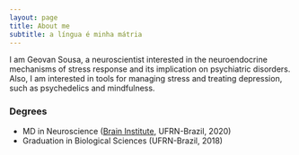 ```yaml
---
layout: page
title: About me
subtitle: a língua é minha mátria
---
```


I am Geovan Sousa, a neuroscientist interested in the neuroendocrine mechanisms of stress response and its implication on psychiatric disorders. Also, I am interested in tools for managing stress and treating depression, such as psychedelics and mindfulness.

### Degrees

- MD in Neuroscience ([Brain Institute]("http://neuro.ufrn.br/"), UFRN-Brazil, 2020)
- Graduation in Biological Sciences (UFRN-Brazil, 2018)

